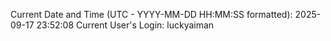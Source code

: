 Current Date and Time (UTC - YYYY-MM-DD HH:MM:SS formatted): 2025-09-17 23:52:08
Current User's Login: luckyaiman
